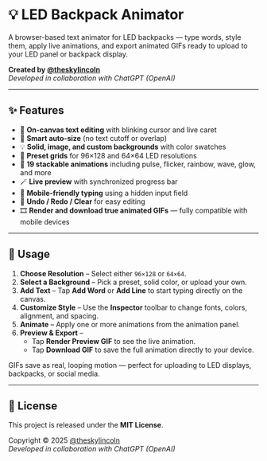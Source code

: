 # 💡 LED Backpack Animator

A browser-based text animator for LED backpacks — type words, style them, apply live animations, and export animated GIFs ready to upload to your LED panel or backpack display.  

**Created by [@theskylincoln](https://instagram.com/theskylincoln)**  
_Developed in collaboration with ChatGPT (OpenAI)_

---

## ✨ Features

- 🎨 **On-canvas text editing** with blinking cursor and live caret  
- 🧠 **Smart auto-size** (no text cutoff or overlap)  
- 💡 **Solid, image, and custom backgrounds** with color swatches  
- 🧱 **Preset grids** for 96×128 and 64×64 LED resolutions  
- 🌈 **19 stackable animations** including pulse, flicker, rainbow, wave, glow, and more  
- 🪄 **Live preview** with synchronized progress bar  
- 📲 **Mobile-friendly typing** using a hidden input field  
- 🧷 **Undo / Redo / Clear** for easy editing  
- 🎞️ **Render and download true animated GIFs** — fully compatible with mobile devices  

---

## 📱 Usage

1. **Choose Resolution** – Select either `96×128` or `64×64`.  
2. **Select a Background** – Pick a preset, solid color, or upload your own.  
3. **Add Text** – Tap **Add Word** or **Add Line** to start typing directly on the canvas.  
4. **Customize Style** – Use the **Inspector** toolbar to change fonts, colors, alignment, and spacing.  
5. **Animate** – Apply one or more animations from the animation panel.  
6. **Preview & Export** –  
   - Tap **Render Preview GIF** to see the live animation.  
   - Tap **Download GIF** to save the full animation directly to your device.  

GIFs save as real, looping motion — perfect for uploading to LED displays, backpacks, or social media.  

---

## 🪪 License

This project is released under the **MIT License**.  

Copyright © 2025 [@theskylincoln](https://instagram.com/theskylincoln)  
_Developed in collaboration with ChatGPT (OpenAI)_
